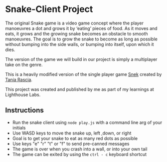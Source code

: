 # Snake-Client Project

The original Snake game is a video game concept where the player manoeuvres a dot and grows it by ‘eating’ pieces of food. As it moves and eats, it grows and the growing snake becomes an obstacle to smooth manoeuvres. The goal is to grow the snake to become as long as possible without bumping into the side walls, or bumping into itself, upon which it dies.

The version of the game we will build in our project is simply a multiplayer take on the genre.

This is a heavily modified version of the single player game [Snek](https://github.com/taniarascia/snek) created by [Tania Rascia](https://github.com/taniarascia).

This project was created and published by me as part of my learnings at Lighthouse Labs.

## Instructions
- Run the snake client using  `node play.js` with a command line arg of your initials 
- Use WASD keys to move the snake up, left ,down, or right
- Goal is to get your snake to eat as many red dots as possible
- Use keys "e" "r" "t" or "f" to send pre-canned messages
- The game is over when you crash into a wall, or into your own tail
- The game can be exited by using the `ctrl - c` keyboard shortcut
